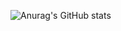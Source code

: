 ![Anurag's GitHub stats](https://github-readme-stats.vercel.app/api?username=gagandsk&show_icons=true&theme=radical)
